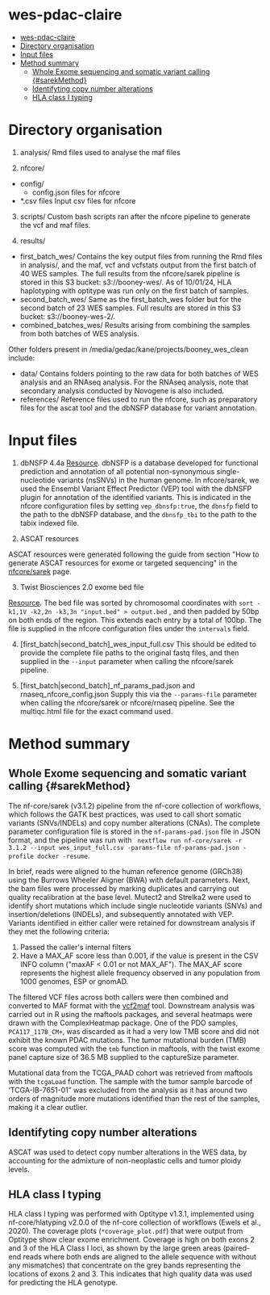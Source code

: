 # wes-pdac-claire

- [wes-pdac-claire](#wes-pdac-claire)
- [Directory organisation](#directory-organisation)
- [Input files](#input-files)
- [Method summary](#method-summary)
  - [Whole Exome sequencing and somatic variant calling {#sarekMethod}](#whole-exome-sequencing-and-somatic-variant-calling-sarekmethod)
  - [Identifyting copy number alterations](#identifyting-copy-number-alterations)
  - [HLA class I typing](#hla-class-i-typing)

# Directory organisation

1. analysis/
Rmd files used to analyse the maf files

2. nfcore/
- config/ 
  - config.json files for nfcore
- *.csv files
Input csv files for nfcore

3. scripts/
Custom bash scripts ran after the nfcore pipeline to generate the vcf and maf files.

4. results/
- first_batch_wes/
Contains the key output files from running the Rmd files in analysis/, and the maf, vcf and vcfstats output from the first batch of 40 WES samples. The full results from the nfcore/sarek pipeline is stored in this S3 bucket: s3://booney-wes/. As of 10/01/24, HLA haplotyping with optitype was run only on the first batch of samples. 
- second_batch_wes/
Same as the first_batch_wes folder but for the second batch of 23 WES samples. Full results are stored in this S3 bucket: s3://booney-wes-2/.
- combined_batches_wes/
Results arising from combining the samples from both batches of WES analysis.

Other folders present in /media/gedac/kane/projects/booney_wes_clean include:
- data/
Contains folders pointing to the raw data for both batches of WES analysis and an RNAseq analysis. For the RNAseq analysis, note that secondary analysis conducted by Novogene is also included. 
- references/
Reference files used to run the nfcore, such as preparatory files for the ascat tool and the dbNSFP database for variant annotation.

# Input files 

1. dbNSFP 4.4a
[Resource](https://sites.google.com/site/jpopgen/dbNSFP).
 dbNSFP is a database developed for functional prediction and annotation of all potential non-synonymous single-nucleotide variants (nsSNVs) in the human genome. In nfcore/sarek, we used the Ensembl Variant Effect Predictor (VEP) tool with the dbNSFP plugin for annotation of the identified variants. This is indicated in the
 nfcore configuration files by setting `vep_dbnsfp:true`, the `dbnsfp` field to the path to the dbNSFP database, and the `dbnsfp_tbi` to the path to the tabix indexed file.

 2.  ASCAT resources

ASCAT resources were generated following the guide from section "How to generate ASCAT resources for exome or targeted sequencing" in the [nfcore/sarek](https://nf-co.re/sarek/3.2.3/docs/usage) page.

 3. Twist Biosciences 2.0 exome bed file

[Resource](https://www.twistbioscience.com/resources/data-files/twist-exome-20-bed-files). The bed file was sorted by chromosomal coordinates 
with `sort -k1,1V -k2,2n -k3,3n "input.bed" > output.bed` , and then padded by 50bp
on both ends of the region. This extends each entry by a total of 100bp. The file
is supplied in the nfcore configuration files under the `intervals` field. 

4. [first_batch|second_batch]_wes_input_full.csv 
This should be edited to provide the complete file paths to the original fastq files,
and then supplied in the `--input` parameter when calling the nfcore/sarek pipeline.

5. [first_batch|second_batch]_nf_params_pad.json and rnaseq_nfcore_config.json
Supply this via the `--params-file` parameter when calling the nfcore/sarek or nfcore/rnaseq pipeline. See the multiqc.html file for the exact command used.

# Method summary

## Whole Exome sequencing and somatic variant calling {#sarekMethod}

The nf-core/sarek (v3.1.2) pipeline from the nf-core collection of workflows, which follows the GATK 
best practices, was used to call short somatic variants (SNVs/INDELs) and copy number alterations (CNAs). The complete parameter
configuration file is stored in the `nf-params-pad.json` file in JSON format, and the pipeline was run 
with ` nextflow run nf-core/sarek -r 3.1.2 --input wes_input_full.csv -params-file nf-params-pad.json -profile docker -resume`. 

In brief, reads were aligned to the human reference genome (GRCh38) using the Burrows
Wheeler Aligner (BWA) with default parameters. Next, the bam files were processed by marking duplicates
and carrying out quality recalibration at the base level. Mutect2 and Strelka2 were used to identify short mutations which include single nucleotide variants (SNVs) and insertion/deletions (INDELs), and subsequently annotated with VEP. Variants identified in either caller were retained for downstream analysis if they met the following criteria:

1. Passed the caller's internal filters
2. Have a MAX_AF score less than 0.001, if the value is present in the CSV INFO column ("maxAF < 0.01 or not MAX_AF"). The MAX_AF score represents the highest allele frequency observed in any population from 1000 genomes, ESP or gnomAD.

The filtered VCF files across both callers were then combined and converted to MAF format with the [vcf2maf](https://github.com/mskcc/vcf2maf) tool. Downstream analysis was carried out in R using the maftools packages, and several heatmaps were drawn with the ComplexHeatmap package. One of the PDO samples, `PCA117_117B_CM+`, was discarded as it had a very low TMB score and did not exhibit the known PDAC mutations. The tumor mutational
burden (TMB) score was computed with the `tmb` function in maftools, with the twist exome panel
capture size of 36.5 MB supplied to the captureSize parameter. 

Mutational data from the TCGA_PAAD cohort was retrieved from maftools with the `tcgaLoad` function. The sample
with the tumor sample barcode of ‘TCGA-IB-7651-01” was excluded from the analysis as it has around two orders of magnitude more
mutations identified than the rest of the samples, making it a clear outlier.

## Identifyting copy number alterations

ASCAT was used to detect copy number alterations in the WES data, by accounting for the admixture
of non-neoplastic cells and tumor ploidy levels.

## HLA class I typing

HLA class I typing was performed with Optitype v1.3.1, implemented using nf-core/hlatyping v2.0.0 of the nf-core collection of workflows (Ewels et al., 2020). The coverage plots (`*coverage_plot.pdf`) that were output from Optitype show clear exome enrichment. Coverage is high on 
both exons 2 and 3 of the HLA Class I loci, as shown by the large green areas (paired-end reads where both ends are aligned to the allele sequence with without any mismatches) that concentrate on 
the grey bands representing the locations of exons 2 and 3. This indicates that high quality data was used for predicting the HLA genotype.